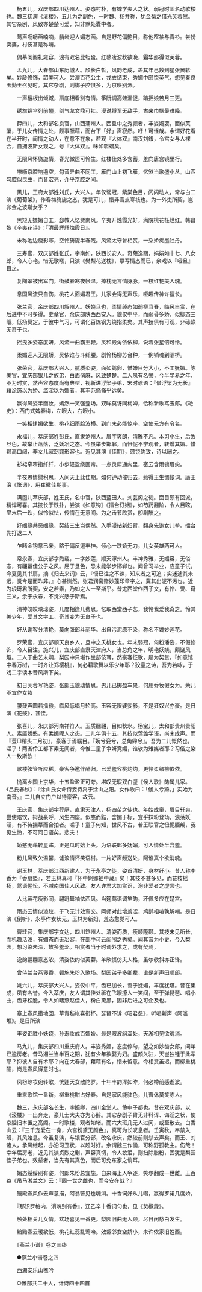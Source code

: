 <!-- { "loadSidebar": true } -->
　　杨五儿，双庆部四川达州人。姿态村朴，有婢学夫人之状。弱冠时固名动歌楼也。魏三初演《滚楼》，五儿为之副色，一时魏、杨并称，犹金菊之借光芙蓉然。其它杂剧，风致亦楚楚可爱，知非默处囊中者。

　　莺声呖呖燕喃喃，龋齿迎人媚态函。自是野花偏艶目，称他窄袖与青衫。尝扮卖婆，村伎甚是称峭。

　　偶摹闺阁礼雍容，浪有双名比蚷蛩。红蓼凌波秋欲晚，霜华那得似芙蓉。

　　孟九儿，大春部山东历城人。颀长白晳，风韵老成，盖其年己数到星张翼轸矣。妙龄修饰，韶美可人。尝演百花公主，戎衣结束，秀媚中颇饶英气，想见秦良玉勤王召见时。其它杂剧，则梆子腔俱多，为京班别派。

　　一声檀板出倾城，扇底相看别有情。筝阮调高蛙漏促，踏摇娘苦月三更。

　　绣旗锦伞列前幢，剑气龙文鼎可扛。漫说将军无敌手，古来巾帼最难降。

　　薛四儿，太和部名良官，山西蒲州人。西旦中之秀颕者，丰姿婉娈，面似芙蕖，于儿女传情之处，颇事酝藉，而台下「好」声寂然。吁！可怪哉。余谓好花看在半开时，闺情之动人，在意不在象，若观『大体双』南汉刘鋹，令宫女与人裸合，自拥波斯女观之，号『大体双』。味如嚼蜡矣。

　　无限风怀旖旎情，春光微逗可怜生。红楼佳处多含蓄，羞向唐宫镜里行。

　　嘹呖京腔响遏空，勾音异曲不同工。雁门山上初飞雁，忆煞当歌盛小丛。山西勾腔似昆曲，而音宏亮，介乎京腔之间。

　　黑儿，王府大部姓刘氏，大兴人。年仅弱冠，紫棠色目，闪闪动人，常与白二演《葡萄架》，作春梅旖旎之态，犹是可儿，惜非雪点寒枝也。为一外吏所契，岂卯金之波斯女乎？

　　黑短无嫌媚自工，郄教人忆贾南风。辛夷开烛霞光好，满院桃花枉烂红。韩昌黎《辛夷花诗》：『清最辉辉烛霞日』。

　　未称池边瘦影寒，空怜旖旎半春残。风流太守曾相赏，一朶娇痴墨牡丹。

　　三寿官，双庆部姓张氏，字南如，陕西长安人。奇葩逸丽，娟娟如十七、八女郎，令人心艳。惜无歌喉，只演《樊梨花送枕》，摹写情态而已，余戏以『哑旦』目之。

　　复陶翠被出军门，街鼓春寒夜帐温。捧枕无言情脉脉，一枝红艳美人魂。

　　息国风流只自伤，桃花人面媚君王。儿家会得无声乐，哑趣传神许擅长。

　　张兰官，余庆部四川叙州人。妖娆旦也，柔情绰态如弱柳当春，临风自赏，在后进中不可多得。史章官，余庆部陕西西安人。貌仅中平，而弱骨多娇，似柳态三眠，低扬莫定，于彼中气习，可谓化百炼钢为绕指柔矣。其声技俱有可观，非碌碌无奇子也。

　　摇曳多姿态度姸，风流一曲霸王鞭。灵和殿角依依柳，说着张星倍可怜。

　　柔媚迎人无限娇，吴侬谁与斗纤腰。剧怜杨柳苏台种，一例销魂到灞桥。

　　张荣官，萃庆部大兴人。腻质柔姿，面如鹅卵，惟嫌目分大小，不工妩媚。陈美官，宜庆部银儿之族弟，白面俏麻，风致楚楚。二人夙有名誉，今半学易之年，不为时赏，然声容态度尚有典型，视新进浮梁子弟，宋时谚语：『借浮梁为无长』藉涂饰以为娇、滥淫以为媚者，其丰范翛翛乎远矣。

　　赢得风姿半面妆，嫣然一笑强登场。双眸莫讶同梅婢，恰称新歌骂玉郎。《艳史》：西门式婢春梅，左眼大，右眼小。

　　一笑相逢媚欲生，桃花细雨脸波横。到门未必能惊座，空使元方有令名。

　　永福儿，萃庆部姓彭氏，直隶沧州人。眉宇爽朗，清雅不凡。本习小生，后改旦色，故举止落落，乏妖冶之态。今虽举步邯郸，而忸怩不宁观者，转增其媚。惜颧高口阔，非女儿家窈窕形容也。近见其演《佳期》，颇饶韵致，诗以酬之。

　　衫裙窄窄指纤纤，小步轻盈绕画帘。一点灵犀通内里，密云含雨锁眉尖。

　　半夜恩情慰积思，人间天上此佳期。如何钟动催归去，惹得王生惆怅词。唐王涣《怅词》，用崔徽佳期事。

　　满囤儿萃庆部，姓王氏，名中官，陕西蓝田人。刘芸阁之徒。面目颇有回派，精悍可喜。其技长于跌扑，尝演《如意钩》《擂台订姻》，如芍药翻阶，令人目眩，至末后一跌，似怜似怯，传情在无意间。为之击节欣赏，卽剧酬之。

　　好姻缘共恶姻缘，契结三生岂偶然。入手漫拈新妇臂，翻身先饱女儿拳。擂台先打退二人

　　乍睹金钩意已亲，略于偏反逗丰神。倾心一跌娇无力，儿女英雄两可人。

　　常永春，宜庆部字煦载，一字妙莲，顺天涿州人。丰神秀雅，无媚容，无俗态，有翩翩佳公子之风。屈于旦色，恐未能学步邯郸也。闻曾习举业，应童子试。今夏见其书扇，摘《归去来词》云，『悟已往之不谏，知来者之可追；实迷途其未远，觉今是而昨非。』心甚恻然。张君润斋赠妙莲印章字之，冀其出泥不污也。近为琅玡君所契，安之若素，乃如之人一至斯乎。昔尤西堂作西子文，有怜、爱、奇三义，余于永春，不觉兴感于斯焉。

　　清神皎皎映琼姿，几度相逢几费思。忆取西堂西子艺，我怜我爱我奇之。怜其美少年，爱其文字工，奇其变为无良子也。

　　好从谢客分清艳，莫向张郎斗丽华。出自污泥原不染，称名不媿妙莲花。

　　罗荣官，宜庆部顺天良乡人，旦中之夭桃女也。年未弱冠，何粉潘姿，不假修饰，令人目注。施兴儿，宜庆部直隶天津府人，当总角之年，明艳妖娆，颇饶风趣。二人于曲艺未娴，梨园中只堪作坐部伎耳，然豪客征歌，屡为契赏。『如意馆中春万树，一时齐让郑樱桃』，何必藉歌舞以乐少年耶？狡童之诗，吾为若咏，于戏二字读本音风斯下矣。

　　初日芙蓉写艳姿，张郎玉貌动情思。男儿已掷盈车果，何用乔妆假女为。荣儿不宜作女妆

　　腰鼓声圆若播鼗，临风低唱月轮高。玉容无限婆娑影，不是狂奴兴亦豪。是日演《花鼓》，甚佳。

　　张喜儿，永庆部河南祥符人。玉质翩翩，目如秋水。杨宝儿，太和部贵州贵阳人。素靥娇憨，有柔媚昵人之态。二儿年俱十五，其技似莺雏学语，尚未成声。而『荳□稍头二月初』，豪客于焉瞩目。『婉兮娈兮，总角丱兮』。吾为二儿慨然也。嗟乎！两省伶工都下素无闻者，今惟二童子争妍竞媚，谁欤为雉媒者耶？习俗之染人一致斯欤！

　　歌楼弦管听应稀，豪客争邀伴醉归。已爱羞容桃灼灼，更怜柔绪柳依依。

　　抛离乡国上京华，十五盈盈正可夸。堪叹无瑕双白璧《候人歌》韵属儿家。《吕氏春秋》：『涂山氏女命侍妾待禹于涂山之阳。女作歌曰：「候人兮猗。」实始为南音。』二儿自立门户以待豪客，故云。

　　王庆官，集庆部字荐庭，直隶天津人，杨四苗之徒也。年始成童，眉目轩爽，尝使陪饮，拇战豪呼，风生四座。似憨而黠，含媚于标，宜乎抹粉登场，浪荡妖淫，有不待揣摹而合拍者。嗟乎！童子何知，世风不古，若王联官之忸怩腼觍，我见生怜，不可同日语矣。悲夫！

　　娇憨无藉转星眸，正是瓜时始上头。为语联郎多妩媚，可人情处半含羞。

　　粉儿风致欠温馨，谑浪情怀笑语村。一片好声频送处，阿谁真个欲消魂。

　　谢玉林，萃庆部江西新建人，为于永亭之徒，姿首清妍，身材纤小。昔人称李香为『香扇坠』，若玉林真可『怀中婀娜袖中藏』矣！其技不甚多见，而花枝摇扬，莺语惺忪，不减南国佳人风致。友人许君大加赏识，洵非爱者之虚言也。

　　人比黄花瘦影同，翩跹舞袖怯西风。当筵莺语调笙韵，环佩多应在楚宫。

　　雨态云情似漆胶，于飞无计效鸾交。阿师对此增羞涩，鸠鹊相喧孰解嘲。是日演《倒听》，永亭作女状元，玉林为新妇，羞态愈觉可人。

　　曹珪官，集庆部字文达，四川筇州人。清姿而质，瘦颊隆颧。其技未见所长，而机趣活泼，有媚态而无冶容，在部中可云闺闱之秀矣。闻其昔为小史，今入梨园，想习染未深，故多羞涩。相赏者当于时调外求之，或有契焉，

　　逸韵翩翩意态浓，清姿依约似芙蓉。羊欣惯仿夫人格，虽尔欹斜亦正锋。

　　曾侍兰台燕寝香，顿施朱粉入歌场。梨园弟子多卿辈，谁是新声田顺郎。

　　姚六儿，萃庆部大兴人。姿仅中平，齿已加长，善于妩媚，丰度犹堪。昔在集成，夙有名誉。今入萃庆，友人谓其佳处祗在飞眼撩人一笑间，至于弹琵琶、唱小曲，齿牙松脆，令人如睹燕赵佳人，粉白黛黑，固非后进之可企及也。

　　塞上春风猎地回，草青毡帐喜衔杯。瑟琶不诉《昭君怨》，听唱新声《阿滥堆》。是日所演

　　丰姿讵胜小妖娆，孙寿妆成百媚娇。最是眼波斜溜处，天游相见欲魂消。

　　马九儿，集庆部四川重庆府人。丰姿秀媚，态度停匀，望之如妙齿女郎，问年已逾房老。昔马湘兰当半百之期，犹有少年欲娶为妇。盛颜久驻，天岂独锺于此辈耶？抑彼人自有术耶？向在大春部，藉藉有名，惜未留意。今相赏虽迟，而柳重桃酣，尚是春风得意时也。

　　凤粉琼妆宛转歌，恍逢天女散陀罗。十年丰韵浑如昨，何必樽前感逝波。

　　重来歌馆一番新，柳重桃酣占好春。自是家风能驻色，儿曹休莫笑陈人。

　　魏三，永庆部名长生，字婉卿，四川金堂人。伶中子都也。昔在双庆部，以《滚楼》一出奔走，豪儿士大夫亦为心醉。其它杂剧子胄无非科诨、诲淫之状，使京腔旧本置之高阁。一时歌楼，观者如堵。而六大班几无人过问，或至散去。白香山云：『三千宠爱在一身，六宫粉黛无颜色』，真可为长叹息者。壬寅秋，奉禁入班，其风始息。今虽复演，与银官分部，改名永庆，然较前则杀去声矣。而王、刘诸人，承风继起，亦沿习丑状，以超时好。余谓魏三作俑，可称野狐教主。伤哉！幸年届房老，近见其演贞烈之剧，声容真切，令人欲泪，则扫除脂粉，固犹是梨园佳子弟也。效颦者，当先有其真色，而后可免东家之诮耳。

　　媚态绥绥别有姿，何郎朱粉总宜施。自来海上人争逐，笑尔翻成一世雌。王百谷《吊马湘兰文》云：『固一世之雌也，而今安在戠？』

　　镜殿春风作去声意描，阿翁瞥见也魂消。十香词好从儿唱，赢得罗裙几度娇。

　　『那识罗格内，消魂别有香』，辽乙辛十香词句也，见《焚椒録》。

　　触处相关儿女情，欢场喜见一番更。梨园旧曲无人顾，尽日闲愁白发生。

　　黯黯春云暖欲低，桃花红蕊乱莺啼。效颦邻女空娇小，未许侬家旧姓西。

　　《燕兰小谱》卷之三终

　　●燕兰小谱卷之四

　　西湖安乐山樵吟

　　○雅部共二十人，计诗四十四首

